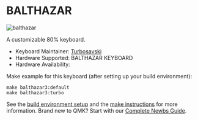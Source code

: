 # BALTHAZAR

![balthazar](https://balthazar.space/wiki/Keyboard#/media/File:Key_solderedon.png)

A customizable 80% keyboard.

* Keyboard Maintainer: [Turbosavski](https://github.com/Turbosavski)
* Hardware Supported: BALTHAZAR KEYBOARD
* Hardware Availability: 

Make example for this keyboard (after setting up your build environment):

    make balthazar3:default
    make balthazar3:turbo

See the [build environment setup](https://docs.qmk.fm/#/getting_started_build_tools) and the [make instructions](https://docs.qmk.fm/#/getting_started_make_guide) for more information. Brand new to QMK? Start with our [Complete Newbs Guide](https://docs.qmk.fm/#/newbs).
